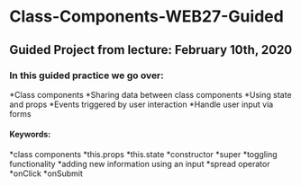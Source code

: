 # Class-Components-WEB27-Guided

## Guided Project from lecture: February 10th, 2020

### In this guided practice we go over: 

*Class components
*Sharing data between class components 
*Using state and props
*Events triggered by user interaction
*Handle user input via forms

#### Keywords: 

*class components
*this.props
*this.state
*constructor
*super
*toggling functionality
*adding new information using an input
*spread operator
*onClick 
*onSubmit